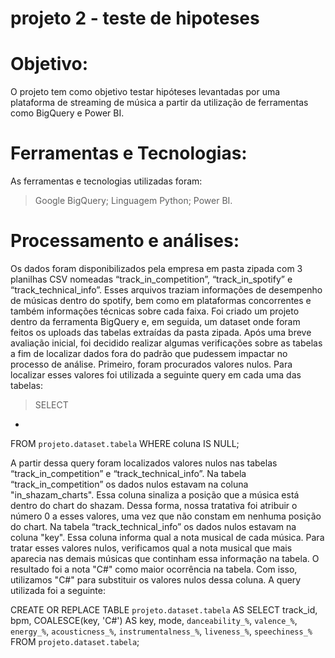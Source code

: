 # projeto 2 - teste de hipoteses

# Objetivo:
O projeto tem como objetivo testar hipóteses levantadas por uma plataforma de streaming de música a partir da utilização de ferramentas como BigQuery e Power BI.

# Ferramentas e Tecnologias:
As ferramentas e tecnologias utilizadas foram:
> Google BigQuery;
> Linguagem Python;
> Power BI.

# Processamento e análises:
Os dados foram disponibilizados pela empresa em pasta zipada com 3 planilhas CSV nomeadas “track_in_competition”, “track_in_spotify” e “track_technical_info”. Esses arquivos traziam informações de desempenho de músicas dentro do spotify, bem como em plataformas concorrentes e também informações técnicas sobre cada faixa. 
Foi criado um projeto dentro da ferramenta BigQuery e, em seguida, um dataset onde foram feitos os uploads das tabelas extraídas da pasta zipada.
Após uma breve avaliação inicial, foi decidido realizar algumas verificações sobre as tabelas a fim de localizar dados fora do padrão que pudessem impactar no processo de análise. Primeiro, foram procurados valores nulos. Para localizar esses valores foi utilizada a seguinte query em cada uma das tabelas:

> SELECT 
*
FROM `projeto.dataset.tabela`
WHERE coluna IS NULL;

A partir dessa query foram localizados valores nulos nas tabelas “track_in_competition” e “track_technical_info”.
Na tabela “track_in_competition” os dados nulos estavam na coluna "in_shazam_charts". Essa coluna sinaliza a posição que a música está dentro do chart do shazam. Dessa forma, nossa tratativa foi atribuir o número 0 a esses valores, uma vez que não constam em nenhuma posição do chart.
Na tabela “track_technical_info” os dados nulos estavam na coluna "key". Essa coluna informa qual a nota musical de cada música. Para tratar esses valores nulos, verificamos qual a nota musical que mais aparecia nas demais músicas que continham essa informação na tabela. O resultado foi a nota "C#" como maior ocorrência na tabela. Com isso, utilizamos "C#" para substituir os valores nulos dessa coluna.
A query utilizada foi a seguinte:

CREATE OR REPLACE TABLE `projeto.dataset.tabela` AS
SELECT
track_id,
bpm,
COALESCE(key, 'C#') AS key,
mode,
`danceability_%`,
`valence_%`,
`energy_%`,
`acousticness_%`,
`instrumentalness_%`,
`liveness_%`,
`speechiness_%`
FROM `projeto.dataset.tabela`;







